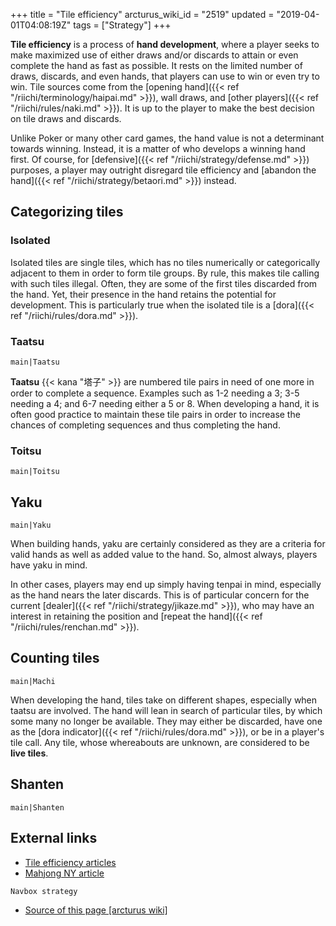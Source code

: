 +++
title = "Tile efficiency"
arcturus_wiki_id = "2519"
updated = "2019-04-01T04:08:19Z"
tags = ["Strategy"]
+++

**Tile efficiency** is a process of **hand development**, where a player seeks to make maximized use
of either draws and/or discards to attain or even complete the hand as fast as possible. It rests on
the limited number of draws, discards, and even hands, that players can use to win or even try to
win. Tile sources come from the [opening hand]({{< ref "/riichi/terminology/haipai.md" >}}), wall
draws, and [other players]({{< ref "/riichi/rules/naki.md" >}}). It is up to the player to make the
best decision on tile draws and discards.

Unlike Poker or many other card games, the hand value is not a determinant towards winning. Instead,
it is a matter of who develops a winning hand first. Of course, for
[defensive]({{< ref "/riichi/strategy/defense.md" >}}) purposes, a player may outright disregard
tile efficiency and [abandon the hand]({{< ref "/riichi/strategy/betaori.md" >}}) instead.

## Categorizing tiles

### Isolated

Isolated tiles are single tiles, which has no tiles numerically or categorically adjacent to them in
order to form tile groups. By rule, this makes tile calling with such tiles illegal. Often, they are
some of the first tiles discarded from the hand. Yet, their presence in the hand retains the
potential for development. This is particularly true when the isolated tile is a
[dora]({{< ref "/riichi/rules/dora.md" >}}).

### Taatsu

`main|Taatsu`

**Taatsu** {{< kana "塔子" >}} are numbered tile pairs in need of one more in order to complete a
sequence. Examples such as 1-2 needing a 3; 3-5 needing a 4; and 6-7 needing either a 5 or 8. When
developing a hand, it is often good practice to maintain these tile pairs in order to increase the
chances of completing sequences and thus completing the hand.

### Toitsu

`main|Toitsu`

## Yaku

`main|Yaku`

When building hands, yaku are certainly considered as they are a criteria for valid hands as well as
added value to the hand. So, almost always, players have yaku in mind.

In other cases, players may end up simply having tenpai in mind, especially as the hand nears the
later discards. This is of particular concern for the current
[dealer]({{< ref "/riichi/strategy/jikaze.md" >}}), who may have an interest in retaining the
position and [repeat the hand]({{< ref "/riichi/rules/renchan.md" >}}).

## Counting tiles

`main|Machi`

When developing the hand, tiles take on different shapes, especially when taatsu are involved. The
hand will lean in search of particular tiles, by which some many no longer be available. They may
either be discarded, have one as the [dora indicator]({{< ref "/riichi/rules/dora.md" >}}), or be in
a player's tile call. Any tile, whose whereabouts are unknown, are considered to be **live tiles**.

## Shanten

`main|Shanten`

## External links

- [Tile efficiency articles](http://justanotherjapanesemahjongblog.blogspot.com/p/list-of-tile-efficiency-articles.html)
- [Mahjong NY article](http://mahjong-ny.com/?page_id=398)

`Navbox strategy`

- [Source of this page [arcturus wiki]](http://arcturus.su/wiki/Tile_efficiency)
